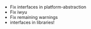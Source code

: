 - Fix interfaces in platform-abstraction
- Fix iwyu
- Fix remaining warnings
- interfaces in libraries!
